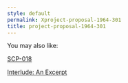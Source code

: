```yaml
---
style: default
permalink: Xproject-proposal-1964-301
title: project-proposal-1964-301
---
```

You may also like:

[SCP-018](http://scp-wiki.net/scp-018)

[Interlude: An Excerpt](http://scp-wiki.net/board-meeting-transcript)
